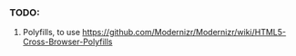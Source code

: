

### TODO:
1. Polyfills, to use
https://github.com/Modernizr/Modernizr/wiki/HTML5-Cross-Browser-Polyfills